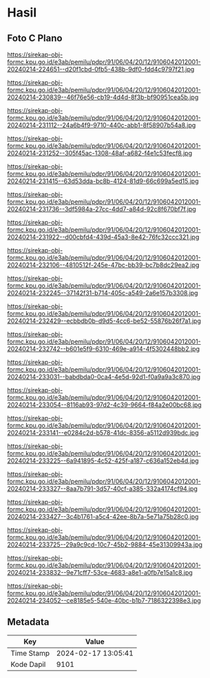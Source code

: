 # Hasil

## Foto C Plano

https://sirekap-obj-formc.kpu.go.id/e3ab/pemilu/pdpr/91/06/04/20/12/9106042012001-20240214-224651--d20f1cbd-0fb5-438b-9df0-fdd4c9797f21.jpg

https://sirekap-obj-formc.kpu.go.id/e3ab/pemilu/pdpr/91/06/04/20/12/9106042012001-20240214-230839--46f76e56-cb19-4d4d-8f3b-bf90951cea5b.jpg

https://sirekap-obj-formc.kpu.go.id/e3ab/pemilu/pdpr/91/06/04/20/12/9106042012001-20240214-231112--24a6b4f9-9710-440c-abb1-8f58907b54a8.jpg

https://sirekap-obj-formc.kpu.go.id/e3ab/pemilu/pdpr/91/06/04/20/12/9106042012001-20240214-231252--305f45ac-1308-48af-a682-f4e1c53fecf8.jpg

https://sirekap-obj-formc.kpu.go.id/e3ab/pemilu/pdpr/91/06/04/20/12/9106042012001-20240214-231415--63d53dda-bc8b-4124-81d9-66c699a5ed15.jpg

https://sirekap-obj-formc.kpu.go.id/e3ab/pemilu/pdpr/91/06/04/20/12/9106042012001-20240214-231736--3df5984a-27cc-4dd7-a84d-92c8f670bf7f.jpg

https://sirekap-obj-formc.kpu.go.id/e3ab/pemilu/pdpr/91/06/04/20/12/9106042012001-20240214-231922--d00cbfd4-439d-45a3-8e42-76fc32ccc321.jpg

https://sirekap-obj-formc.kpu.go.id/e3ab/pemilu/pdpr/91/06/04/20/12/9106042012001-20240214-232106--4810512f-245e-47bc-bb39-bc7b8dc29ea2.jpg

https://sirekap-obj-formc.kpu.go.id/e3ab/pemilu/pdpr/91/06/04/20/12/9106042012001-20240214-232245--37142f31-b714-405c-a549-2a6e157b3308.jpg

https://sirekap-obj-formc.kpu.go.id/e3ab/pemilu/pdpr/91/06/04/20/12/9106042012001-20240214-232429--ecbbdb0b-d9d5-4cc6-be52-55876b26f7a1.jpg

https://sirekap-obj-formc.kpu.go.id/e3ab/pemilu/pdpr/91/06/04/20/12/9106042012001-20240214-232742--b601e5f9-6310-469e-a914-4f5302448bb2.jpg

https://sirekap-obj-formc.kpu.go.id/e3ab/pemilu/pdpr/91/06/04/20/12/9106042012001-20240214-233031--babdbda0-0ca4-4e5d-92d1-f0a9a9a3c870.jpg

https://sirekap-obj-formc.kpu.go.id/e3ab/pemilu/pdpr/91/06/04/20/12/9106042012001-20240214-233054--8116ab93-97d2-4c39-9664-f84a2e00bc68.jpg

https://sirekap-obj-formc.kpu.go.id/e3ab/pemilu/pdpr/91/06/04/20/12/9106042012001-20240214-233141--e0284c2d-b578-41dc-8356-a5112d939bdc.jpg

https://sirekap-obj-formc.kpu.go.id/e3ab/pemilu/pdpr/91/06/04/20/12/9106042012001-20240214-233225--6a941895-4c52-425f-a187-c636a152eb4d.jpg

https://sirekap-obj-formc.kpu.go.id/e3ab/pemilu/pdpr/91/06/04/20/12/9106042012001-20240214-233327--8aa7b791-3d57-40cf-a385-332a4174cf94.jpg

https://sirekap-obj-formc.kpu.go.id/e3ab/pemilu/pdpr/91/06/04/20/12/9106042012001-20240214-233427--3c4b1761-a5c4-42ee-8b7a-5e71a75b28c0.jpg

https://sirekap-obj-formc.kpu.go.id/e3ab/pemilu/pdpr/91/06/04/20/12/9106042012001-20240214-233725--29a9c9cd-10c7-45b2-9884-45e31309943a.jpg

https://sirekap-obj-formc.kpu.go.id/e3ab/pemilu/pdpr/91/06/04/20/12/9106042012001-20240214-233832--9e71cff7-53ce-4683-a8e1-a0fb7e15a1c8.jpg

https://sirekap-obj-formc.kpu.go.id/e3ab/pemilu/pdpr/91/06/04/20/12/9106042012001-20240214-234052--ce8185e5-540e-40bc-b1b7-7186322398e3.jpg


## Metadata

| Key        | Value               |
| ---------- | ------------------- |
| Time Stamp | 2024-02-17 13:05:41 |
| Kode Dapil | 9101                |



